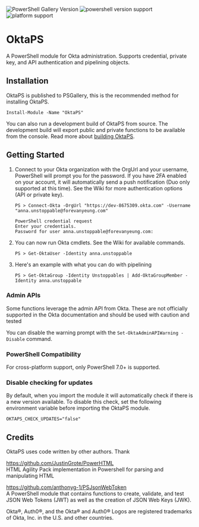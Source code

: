 ![PowerShell Gallery Version](https://img.shields.io/powershellgallery/v/OktaPS)
![powershell version support](https://img.shields.io/badge/powershell-%3E%3D%207.2.7-blue)
![platform support](https://img.shields.io/badge/platform-windows%20%7C%20macos-lightgrey)

# OktaPS
A PowerShell module for Okta administration. Supports credential, private key, and API authentication and pipelining objects.

## Installation
OktaPS is published to PSGallery, this is the recommended method for installing OktaPS.
```pwsh
Install-Module -Name "OktaPS"
```

You can also run a development build of OktaPS from source. The development build will export public and private functions to be available from the console. Read more about [building OktaPS](./Build/Build.md). 

## Getting Started
1. Connect to your Okta organization with the OrgUrl and your username, PowerShell will prompt you for the password. If you have 2FA enabled on your account, it will automatically send a push notification (Duo only supported at this time). See the Wiki for more authentication options (API or private key).
    ```pwsh
    PS > Connect-Okta -OrgUrl "https://dev-8675309.okta.com" -Username "anna.unstoppable@forevanyeung.com"

    PowerShell credential request
    Enter your credentials.
    Password for user anna.unstoppable@forevanyeung.com: 
    ```
1. You can now run Okta cmdlets. See the Wiki for available commands.
    ```pwsh
    PS > Get-OktaUser -Identity anna.unstoppable
    ```

1. Here's an example with what you can do with pipelining
    ```pwsh
    PS > Get-OktaGroup -Identity Unstoppables | Add-OktaGroupMember -Identity anna.unstoppable
    ```

### Admin APIs
Some functions leverage the admin API from Okta. These are not officially supported in the Okta documentation and should be used with caution and tested

You can disable the warning prompt with the `Set-OktaAdminAPIWarning -Disable` command. 

### PowerShell Compatibility
For cross-platform support, only PowerShell 7.0+ is supported.

### Disable checking for updates
By default, when you import the module it will automatically check if there is a new version available. To disable this check, set the following environment variable before importing the OktaPS module.
```
OKTAPS_CHECK_UPDATES="false"
```

## Credits
OktaPS uses code written by other authors. Thank 

https://github.com/JustinGrote/PowerHTML  
HTML Agility Pack implementation in Powershell for parsing and manipulating HTML

https://github.com/anthonyg-1/PSJsonWebToken  
A PowerShell module that contains functions to create, validate, and test JSON Web Tokens (JWT) as well as the creation of JSON Web Keys (JWK).

Okta®, Auth0®, and the Okta® and Auth0® Logos are registered trademarks of Okta, Inc. in the U.S. and other countries.

